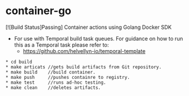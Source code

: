 # container-go
[![Build Status]Passing]
Container actions using Golang Docker SDK 

- For use with Temporal build task queues. 
  For guidance on how to run this as a Temporal task please refer to: 
  * https://github.com/helvellyn-io/temporal-template


```
* cd build 
* make articats //gets build artifacts from Git repository.
* make build    //build container.
* make push     //pushes containre to registry.
* make test     //runs ad-hoc testing.
* make clean    //deletes artifacts.
```


